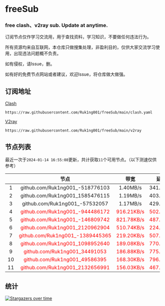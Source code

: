 # freeSub
### free clash、v2ray sub. Update at anytime.

订阅节点仅作学习交流用，用于查找资料，学习知识，不要做任何违法行为。

所有资源均来自互联网，本仓库只做搜集处理，非盈利目的，仅供大家交流学习使用，出现违法问题概不负责。

如有侵权，请Issue，删。

如有好的免费节点网站或者建议，欢迎Issue，将仓库做大做强。

## 订阅地址
[Clash](https://raw.githubusercontent.com/Ruk1ng001/freeSub/main/clash.yaml)
```
https://raw.githubusercontent.com/Ruk1ng001/freeSub/main/clash.yaml
```
[V2ray](https://raw.githubusercontent.com/Ruk1ng001/freeSub/main/v2ray)
```
https://raw.githubusercontent.com/Ruk1ng001/freeSub/main/v2ray
```

## 节点列表

最近一次于`2024-01-14 16:55:08`更新，共计获取`11`个可用节点。（以下测速仅供参考）

|  | 节点 | 带宽 | 延迟 |
|:-:|:--:|:--:|:--:|
 | 1 | github.com/Ruk1ng001_-518776103 | 1.40MB/s | 341.00ms |
 | 2 | github.com/Ruk1ng001_1585476115 | 1.19MB/s | 403.00ms |
 | 3 | github.com/Ruk1ng001_-57532057 | 1.17MB/s | 429.00ms |
 | 4 | <font color=red>github.com/Ruk1ng001_-944486172</font> | <font color=red>916.21KB/s</font> | <font color=red>502.00ms</font> |
 | 5 | <font color=red>github.com/Ruk1ng001_-146809742</font> | <font color=red>821.78KB/s</font> | <font color=red>487.00ms</font> |
 | 6 | <font color=red>github.com/Ruk1ng001_2120962904</font> | <font color=red>510.74KB/s</font> | <font color=red>224.00ms</font> |
 | 7 | <font color=red>github.com/Ruk1ng001_-1389445365</font> | <font color=red>219.20KB/s</font> | <font color=red>507.00ms</font> |
 | 8 | <font color=red>github.com/Ruk1ng001_1098952640</font> | <font color=red>189.08KB/s</font> | <font color=red>770.00ms</font> |
 | 9 | <font color=red>github.com/Ruk1ng001_34491053</font> | <font color=red>186.88KB/s</font> | <font color=red>775.00ms</font> |
 | 10 | <font color=red>github.com/Ruk1ng001_49586395</font> | <font color=red>168.30KB/s</font> | <font color=red>796.00ms</font> |
 | 11 | <font color=red>github.com/Ruk1ng001_2132656991</font> | <font color=red>156.03KB/s</font> | <font color=red>467.00ms</font> |


## 统计

[![Stargazers over time](https://starchart.cc/Ruk1ng001/freeSub.svg)](https://starchart.cc/Ruk1ng001/freeSub)
